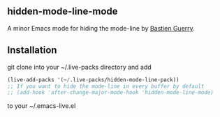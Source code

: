 ## hidden-mode-line-mode

A minor Emacs mode for hiding the mode-line by [Bastien Guerry](http://bzg.fr/emacs-hide-mode-line.html).

## Installation

git clone into your ~/.live-packs directory and add
```lisp
(live-add-packs '(~/.live-packs/hidden-mode-line-pack))
;; If you want to hide the mode-line in every buffer by default
;; (add-hook 'after-change-major-mode-hook 'hidden-mode-line-mode)
```
to your ~/.emacs-live.el
